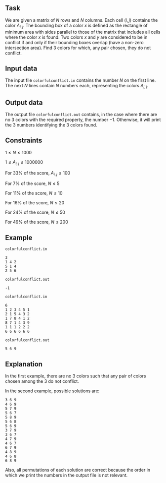 ## Task 

We are given a matrix of $N$ rows and $N$ columns. Each cell $(i, j)$ contains the color $A_{i,j}$. The bounding box of a color $x$ is defined as the rectangle of minimum area with sides parallel to those of the matrix that includes all cells where the color $x$ is found. Two colors $x$ and $y$ are considered to be in conflict if and only if their bounding boxes overlap (have a non-zero intersection area). Find 3 colors for which, any pair chosen, they do not conflict.

## Input data 

The input file `colorfulconflict.in` contains the number $N$ on the first line. The next $N$ lines contain $N$ numbers each, representing the colors $A_{i,j}$.

## Output data

The output file `colorfulconflict.out` contains, in the case where there are no 3 colors with the required property, the number $-1$. Otherwise, it will print the 3 numbers identifying the 3 colors found.

## Constraints 

$1 \leq N \leq 1000$ 

$1 \leq A_{i,j} \leq 1000000$

For 33% of the score, $A_{i,j} \leq 100$

For 7% of the score, $N \leq 5$

For 11% of the score, $N \leq 10$

For 16% of the score, $N \leq 20$

For 24% of the score, $N \leq 50$

For 49% of the score, $N \leq 200$

## Example 

`colorfulconflict.in`
```
3 
1 4 2 
5 1 4 
2 5 6
```
`colorfulconflict.out`
```
-1
```

`colorfulconflict.in`
```
6 
1 2 3 4 5 1 
2 1 5 4 3 2 
1 7 8 4 1 2 
8 7 1 4 3 9 
1 1 1 2 2 2 
6 6 6 6 6 6 
```
`colorfulconflict.out`
```
5 6 9
```

## Explanation 

In the first example, there are no 3 colors such that any pair of colors chosen among the 3 do not conflict.

In the second example, possible solutions are:
```
3 6 9 
4 6 9 
5 7 9 
5 6 7 
5 8 9 
5 6 8 
5 6 9 
3 7 9 
3 6 7 
4 7 9 
4 6 7 
6 7 9 
4 8 9 
4 6 8 
6 8 9
```
Also, all permutations of each solution are correct because the order in which we print the numbers in the output file is not relevant.